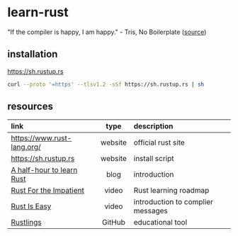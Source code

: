 # learn-rust


"If the compiler is happy, I am happy." - Tris, No Boilerplate ([source](https://youtu.be/CJtvnepMVAU?t=423))

## installation
https://sh.rustup.rs
```sh
curl --proto '=https' --tlsv1.2 -sSf https://sh.rustup.rs | sh
```

## resources
link | type | description
:--- | :---: | :--- |
https://www.rust-lang.org/ | website | official rust site
https://sh.rustup.rs | website | install script
[A half-hour to learn Rust](https://fasterthanli.me/articles/a-half-hour-to-learn-rust) | blog | introduction
[Rust For the Impatient](https://www.youtube.com/watch?v=br3GIIQeefY&t=264s) | video | Rust learning roadmap
[Rust Is Easy](https://www.youtube.com/watch?v=CJtvnepMVAU) | video | introduction to complier messages
[Rustlings](https://github.com/rust-lang/rustlings) | GitHub | educational tool


